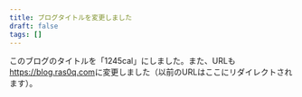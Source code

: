 ```yaml
---
title: ブログタイトルを変更しました
draft: false
tags: []
---
```

このブログのタイトルを「1245cal」にしました。また、URLも<https://blog.ras0q.com>に変更しました（以前のURLはここにリダイレクトされます）。
